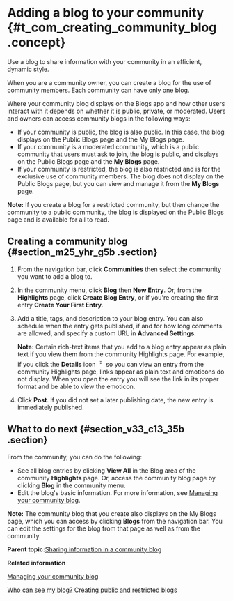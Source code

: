 # Adding a blog to your community {#t_com_creating_community_blog .concept}

Use a blog to share information with your community in an efficient, dynamic style.

When you are a community owner, you can create a blog for the use of community members. Each community can have only one blog.

Where your community blog displays on the Blogs app and how other users interact with it depends on whether it is public, private, or moderated. Users and owners can access community blogs in the following ways:

-   If your community is public, the blog is also public. In this case, the blog displays on the Public Blogs page and the My Blogs page.
-   If your community is a moderated community, which is a public community that users must ask to join, the blog is public, and displays on the Public Blogs page and the **My Blogs** page.
-   If your community is restricted, the blog is also restricted and is for the exclusive use of community members. The blog does not display on the Public Blogs page, but you can view and manage it from the **My Blogs** page.

**Note:** If you create a blog for a restricted community, but then change the community to a public community, the blog is displayed on the Public Blogs page and is available for all to read.

## Creating a community blog {#section_m25_yhr_g5b .section}

1.  From the navigation bar, click **Communities** then select the community you want to add a blog to.
2.  In the community menu, click **Blog** then **New Entry**. Or, from the **Highlights** page, click **Create Blog Entry**, or if you're creating the first entry **Create Your First Entry**.
3.  Add a title, tags, and description to your blog entry. You can also schedule when the entry gets published, if and for how long comments are allowed, and specify a custom URL in **Advanced Settings**.

    **Note:** Certain rich-text items that you add to a blog entry appear as plain text if you view them from the community Highlights page. For example, if you click the **Details** icon ![Details icon](images/details.png) so you can view an entry from the community Highlights page, links appear as plain text and emoticons do not display. When you open the entry you will see the link in its proper format and be able to view the emoticon.

4.  Click **Post**. If you did not set a later publishing date, the new entry is immediately published.

## What to do next {#section_v33_c13_35b .section}

From the community, you can do the following:

-   See all blog entries by clicking **View All** in the Blog area of the community **Highlights** page. Or, access the community blog page by clicking **Blog** in the community menu.
-   Edit the blog's basic information. For more information, see [Managing your community blog](t_com_community_manage_blog.md).

**Note:** The community blog that you create also displays on the My Blogs page, which you can access by clicking **Blogs** from the navigation bar. You can edit the settings for the blog from that page as well as from the community.

**Parent topic:**[Sharing information in a community blog](../communities/community_blog_frame.md)

**Related information**  


[Managing your community blog](../communities/t_com_community_manage_blog.md)

[Who can see my blog? Creating public and restricted blogs](../blogs/c_blogs_pub_priv_mod.md)

